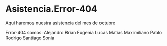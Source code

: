 # Asistencia.Error-404
Aqui haremos nuestra asistencia del mes de octubre

Error-404 somos:
                  Alejandro
                  Brian
                  Eugenia
                  Lucas
                  Matias
                  Maximiliano
                  Pablo
                  Rodrigo
                  Santiago
                  Sonia
